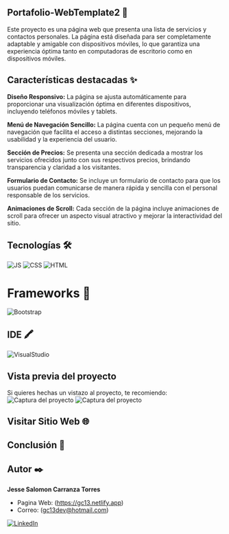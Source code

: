 ## Portafolio-WebTemplate2 🐙
Este proyecto es una página web que presenta una lista de servicios y contactos personales. La página está diseñada para ser completamente adaptable y amigable con dispositivos móviles, lo que garantiza una experiencia óptima tanto en computadoras de escritorio como en dispositivos móviles.

## Características destacadas ✨
**Diseño Responsivo:** La página se ajusta automáticamente para proporcionar una visualización óptima en diferentes dispositivos, incluyendo teléfonos móviles y tablets.

**Menú de Navegación Sencillo:** La página cuenta con un pequeño menú de navegación que facilita el acceso a distintas secciones, mejorando la usabilidad y la experiencia del usuario.

**Sección de Precios:** Se presenta una sección dedicada a mostrar los servicios ofrecidos junto con sus respectivos precios, brindando transparencia y claridad a los visitantes.

**Formulario de Contacto:** Se incluye un formulario de contacto para que los usuarios puedan comunicarse de manera rápida y sencilla con el personal responsable de los servicios.

**Animaciones de Scroll:** Cada sección de la página incluye animaciones de scroll para ofrecer un aspecto visual atractivo y mejorar la interactividad del sitio.

## Tecnologías 🛠
![JS](https://img.shields.io/badge/JavaScript-323330?style=for-the-badge&logo=javascript&logoColor=F7DF1E)
![CSS](https://img.shields.io/badge/CSS-1572B6?style=for-the-badge&logo=css3&logoColor=white)
![HTML](https://img.shields.io/badge/HTML-E34F26?style=for-the-badge&logo=html5&logoColor=white)

# Frameworks 🚀 
![Bootstrap](https://img.shields.io/badge/Bootstrap-563D7C?style=for-the-badge&logo=bootstrap&logoColor=white)

## IDE 🖍
![VisualStudio](https://img.shields.io/badge/Visual_Studio_Code-0078D4?style=for-the-badge&logo=visual%20studio%20code&logoColor=white)

## Vista previa del proyecto
Si quieres hechas un vistazo al proyecto, te recomiendo:
![Captura del proyecto]()
![Captura del proyecto]()

## Visitar Sitio Web 🌐


## Conclusión 📝


## Autor ✒️
**Jesse Salomon Carranza Torres**         

* Pagina Web: (https://gc13.netlify.app)
* Correo: (gc13dev@hotmail.com)

 [![LinkedIn](https://img.shields.io/badge/LinkedIn-0077B5?style=for-the-badge&logo=linkedin&logoColor=white)](https://www.linkedin.com/in/jesse-salomon-carranza-torres-343117225/)

